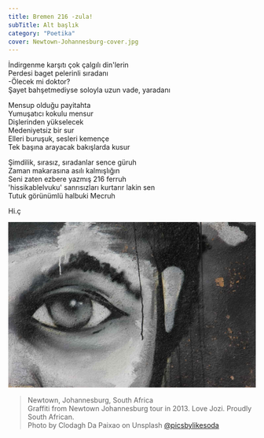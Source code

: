 ```yaml
---
title: Bremen 216 -zula!
subTitle: Alt başlık
category: "Poetika"
cover: Newtown-Johannesburg-cover.jpg
---
```


İndirgenme karşıtı çok çalgılı din'lerin<br />
Perdesi baget pelerinli sıradanı<br />
-Ölecek mi doktor?<br />
Şayet bahşetmediyse soloyla uzun vade, yaradanı<br />

Mensup olduğu payitahta<br />
Yumuşatıcı kokulu mensur<br />
Dişlerinden yükselecek<br />
Medeniyetsiz bir sur<br />
Elleri buruşuk, sesleri kemençe<br />
Tek başına arayacak bakışlarda kusur<br />

Şimdilik, sırasız, sıradanlar sence güruh<br />
Zaman makarasına asılı kalmışlığın<br />
Seni zaten ezbere yazmış 216 ferruh<br />
'hissikablelvuku' sanrısızları kurtarır lakin sen<br />
Tutuk görünümlü halbuki Mecruh<br />

Hi.ç <br />

![unsplash.com](./Newtown-Johannesburg.jpg)

> Newtown, Johannesburg, South Africa <br />
> Graffiti from Newtown Johannesburg tour in 2013. Love Jozi. Proudly South African.<br />
> Photo by Clodagh Da Paixao on Unsplash [@picsbylikesoda](https://unsplash.com/photos/llsCAW1nj2A)
